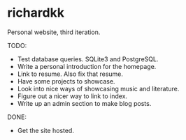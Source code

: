 richardkk
=========

Personal website, third iteration.

TODO:
* Test database queries. SQLite3 and PostgreSQL.
* Write a personal introduction for the homepage.
* Link to resume. Also fix that resume.
* Have some projects to showcase.
* Look into nice ways of showcasing music and literature.
* Figure out a nicer way to link to index.
* Write up an admin section to make blog posts.

DONE:
* Get the site hosted.
